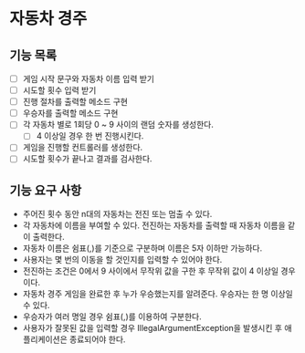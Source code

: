 # 자동차 경주

## 기능 목록
- [ ] 게임 시작 문구와 자동차 이름 입력 받기
- [ ] 시도할 횟수 입력 받기
- [ ] 진행 절차를 출력할 메소드 구현
- [ ] 우승자를 출력할 메소드 구현
- [ ] 각 자동차 별로 1회당 0 ~ 9 사이의 랜덤 숫자를 생성한다.
  - [ ] 4 이상일 경우 한 번 진행시킨다.
- [ ] 게임을 진행할 컨트롤러를 생성한다.
- [ ] 시도할 횟수가 끝나고 결과를 검사한다.

## 기능 요구 사항
- 주어진 횟수 동안 n대의 자동차는 전진 또는 멈출 수 있다.
- 각 자동차에 이름을 부여할 수 있다. 전진하는 자동차를 출력할 때 자동차 이름을 같이 출력한다.
- 자동차 이름은 쉼표(,)를 기준으로 구분하며 이름은 5자 이하만 가능하다.
- 사용자는 몇 번의 이동을 할 것인지를 입력할 수 있어야 한다.
- 전진하는 조건은 0에서 9 사이에서 무작위 값을 구한 후 무작위 값이 4 이상일 경우이다.
- 자동차 경주 게임을 완료한 후 누가 우승했는지를 알려준다. 우승자는 한 명 이상일 수 있다.
- 우승자가 여러 명일 경우 쉼표(,)를 이용하여 구분한다.
- 사용자가 잘못된 값을 입력할 경우 IllegalArgumentException을 발생시킨 후 애플리케이션은 종료되어야 한다.